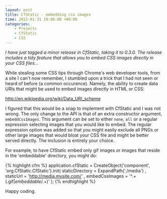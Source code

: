 ```yaml
---
layout: post
title: CfStatic - embedding css images
time: 2012-01-31 19:08:00 +00:00
categories:
    - Projects
    - CfStatic
    - CSS
---
```

*I have just tagged a minor release in CfStatic, taking it to 0.3.0. The release includes a tidy feature that allows you to embed CSS images directly in your CSS files...*<!--more-->

While stealing some CSS tips through Chrome's web developer tools, from a site I can't now remember, I stumbled upon a trick that I had not seen or heard of before (a common occurence). Namely, the ability to create data URIs that might be used to embed images directly in HTML or CSS:

<http://en.wikipedia.org/wiki/Data_URI_scheme>

I figured that this would be a snap to implement with CfStatic and I was not wrong. The only change to the API is that of an extra constructor argument, `embeddCssImages`. This argument can be set to either `none`, `all` or a regular expression selecting images that you would like to embed. The regular expression option was added so that you might easily exclude all PNGs or other large images that would bloat your CSS file and might be better served directly. The inclusion is entirely your choice.

For example, to have CfStatic embed only gif images or images that reside in the 'embeddable' directory, you might do:

{% highlight cfm %}
<cfscript>
	application.cfStatic = CreateObject('component', 'org.CfStatic.CfStatic').init(
		  staticDirectory = ExpandPath('./media')
		, staticUrl       = 'http://media.mysite.com/'
		, embedCssImages  = '^.+(\.gif$|embeddable/.+)$'
	);
</cfscript>
{% endhighlight %}

Happy coding.
